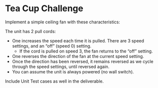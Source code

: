 # Tea Cup Challenge

Implement a simple ceiling fan with these characteristics:

The unit has 2 pull cords:
* One increases the speed each time it is pulled.  There are 3 speed settings, and an “off” (speed 0) setting. 
  * If the cord is pulled on speed 3, the fan returns to the “off” setting.
* One reverses the direction of the fan at the current speed setting.
* Once the direction has been reversed, it remains reversed as we cycle through the speed settings, until reversed again.
* You can assume the unit is always powered (no wall switch).

Include Unit Test cases as well in the deliverable.
